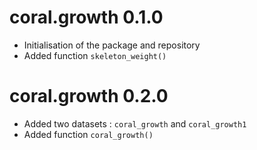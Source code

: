 # coral.growth 0.1.0

* Initialisation of the package and repository
* Added function `skeleton_weight()`


# coral.growth 0.2.0

* Added two datasets : `coral_growth` and `coral_growth1`
* Added function `coral_growth()`

